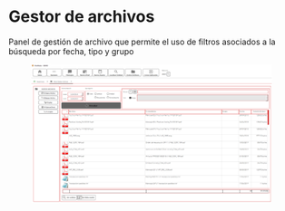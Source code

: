 # Gestor de archivos

Panel de gestión de archivo que permite el uso de filtros asociados a la búsqueda por fecha, tipo y grupo

<figure><img src="../../.gitbook/assets/imagen (7).png" alt=""><figcaption></figcaption></figure>
